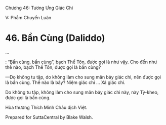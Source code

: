  

Chương 46: Tương Ưng Giác Chi

V: Phẩm Chuyển Luân

# 46\. Bần Cùng (Daliddo)

…

: “Bần cùng, bần cùng”, bạch Thế Tôn, được gọi là như vậy. Cho đến như thế nào, bạch Thế Tôn, được gọi là bần cùng?

—Do không tu tập, do không làm cho sung mãn bảy giác chi, nên được gọi là bần cùng. Thế nào là bảy? Niệm giác chi … Xả giác chi.

Do không tu tập, không làm cho sung mãn bảy giác chi này, này Tỷ-kheo, được gọi là bần cùng.

Hòa thượng Thích Minh Châu dịch Việt.

Prepared for SuttaCentral by Blake Walsh.